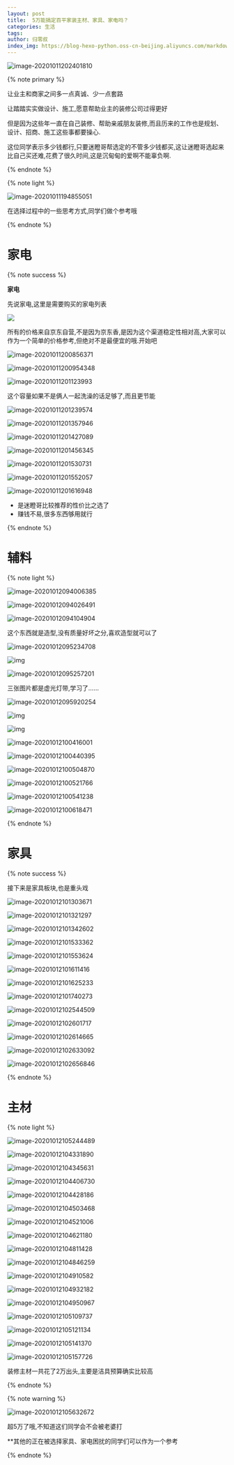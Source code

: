 ```yaml
---
layout: post
title:  5万能搞定百平家装主材、家具、家电吗？
categories: 生活
tags:  
author: 归零叔
index_img: https://blog-hexo-python.oss-cn-beijing.aliyuncs.com/markdown/image-20201011202401810.png
---
```


![image-20201011202401810](https://blog-hexo-python.oss-cn-beijing.aliyuncs.com/markdown/image-20201011202401810.png)

{% note primary %}

让业主和商家之间多一点真诚、少一点套路

让踏踏实实做设计、施工,愿意帮助业主的装修公司过得更好

但是因为这些年一直在自己装修、帮助亲戚朋友装修,而且历来的工作也是规划、设计、招商、施工这些事都要操心.

这位同学表示多少钱都行,只要迷瞪哥帮选定的不管多少钱都买,这让迷瞪哥选起来比自己买还难,花费了很久时间,这是沉甸甸的爱啊不能辜负啊.

{% endnote %}

{% note light  %}

![image-20201011194855051](https://blog-hexo-python.oss-cn-beijing.aliyuncs.com/markdown/image-20201011194855051.png)

在选择过程中的一些思考方式,同学们做个参考哦

{% endnote %}

# 家电

{% note success %}

**家电**

先说家电,这里是需要购买的家电列表

![](https://blog-hexo-python.oss-cn-beijing.aliyuncs.com/markdown/image-20201011200601732.png)

所有的价格来自京东自营,不是因为京东香,是因为这个渠道稳定性相对高,大家可以作为一个简单的价格参考,但绝对不是最便宜的哦.开始吧

![image-20201011200856371](https://blog-hexo-python.oss-cn-beijing.aliyuncs.com/markdown/image-20201011200856371.png)



![image-20201011200954348](https://blog-hexo-python.oss-cn-beijing.aliyuncs.com/markdown/image-20201011200954348.png)



![image-20201011201123993](https://blog-hexo-python.oss-cn-beijing.aliyuncs.com/markdown/image-20201011201123993.png)

这个容量如果不是俩人一起洗澡的话足够了,而且更节能

![image-20201011201239574](https://blog-hexo-python.oss-cn-beijing.aliyuncs.com/markdown/image-20201011201239574.png)



![image-20201011201357946](https://blog-hexo-python.oss-cn-beijing.aliyuncs.com/markdown/image-20201011201357946.png)



![image-20201011201427089](https://blog-hexo-python.oss-cn-beijing.aliyuncs.com/markdown/image-20201011201427089.png)

![image-20201011201456345](https://blog-hexo-python.oss-cn-beijing.aliyuncs.com/markdown/image-20201011201456345.png)

![image-20201011201530731](https://blog-hexo-python.oss-cn-beijing.aliyuncs.com/markdown/image-20201011201530731.png)

![image-20201011201552057](https://blog-hexo-python.oss-cn-beijing.aliyuncs.com/markdown/image-20201011201552057.png)

![image-20201011201616948](https://blog-hexo-python.oss-cn-beijing.aliyuncs.com/markdown/image-20201011201616948.png)

- 是迷瞪哥比较推荐的性价比之选了
- 赚钱不易,很多东西够用就行

{% endnote %}

# 辅料

{% note light  %}

![image-20201012094006385](https://blog-hexo-python.oss-cn-beijing.aliyuncs.com/markdown/image-20201012094006385.png)

![image-20201012094026491](https://blog-hexo-python.oss-cn-beijing.aliyuncs.com/markdown/image-20201012094026491.png)

![image-20201012094104904](https://blog-hexo-python.oss-cn-beijing.aliyuncs.com/markdown/image-20201012094104904.png)

这个东西就是造型,没有质量好坏之分,喜欢造型就可以了

![image-20201012095234708](https://blog-hexo-python.oss-cn-beijing.aliyuncs.com/markdown/image-20201012095234708.png)

![img](https://blog-hexo-python.oss-cn-beijing.aliyuncs.com/markdown/cfecc3a6151373d4.jpg)

![image-20201012095257201](https://blog-hexo-python.oss-cn-beijing.aliyuncs.com/markdown/image-20201012095257201.png)

三张图片都是虚光灯带,学习了......

![image-20201012095920254](https://blog-hexo-python.oss-cn-beijing.aliyuncs.com/markdown/image-20201012095920254.png)



![img](https://blog-hexo-python.oss-cn-beijing.aliyuncs.com/markdown/7b866cacb8bf5d99.jpg)

![img](https://blog-hexo-python.oss-cn-beijing.aliyuncs.com/markdown/ddaa4a1bef2bbe17.jpg)

![image-20201012100416001](https://blog-hexo-python.oss-cn-beijing.aliyuncs.com/markdown/image-20201012100416001.png)

![image-20201012100440395](https://blog-hexo-python.oss-cn-beijing.aliyuncs.com/markdown/image-20201012100440395.png)

![image-20201012100504870](https://blog-hexo-python.oss-cn-beijing.aliyuncs.com/markdown/image-20201012100504870.png)

![image-20201012100521766](https://blog-hexo-python.oss-cn-beijing.aliyuncs.com/markdown/image-20201012100521766.png)

![image-20201012100541238](https://blog-hexo-python.oss-cn-beijing.aliyuncs.com/markdown/image-20201012100541238.png)

![image-20201012100618471](https://blog-hexo-python.oss-cn-beijing.aliyuncs.com/markdown/image-20201012100618471.png)

{% endnote %}

# 家具

{% note success %}

接下来是家具板块,也是重头戏

![image-20201012101303671](https://blog-hexo-python.oss-cn-beijing.aliyuncs.com/markdown/image-20201012101303671.png)

![image-20201012101321297](https://blog-hexo-python.oss-cn-beijing.aliyuncs.com/markdown/image-20201012101321297.png)

![image-20201012101342602](https://blog-hexo-python.oss-cn-beijing.aliyuncs.com/markdown/image-20201012101342602.png)

![image-20201012101533362](https://blog-hexo-python.oss-cn-beijing.aliyuncs.com/markdown/image-20201012101533362.png)

![image-20201012101553624](https://blog-hexo-python.oss-cn-beijing.aliyuncs.com/markdown/image-20201012101553624.png)

![image-20201012101611416](https://blog-hexo-python.oss-cn-beijing.aliyuncs.com/markdown/image-20201012101611416.png)

![image-20201012101625233](https://blog-hexo-python.oss-cn-beijing.aliyuncs.com/markdown/image-20201012101625233.png)

![image-20201012101740273](https://blog-hexo-python.oss-cn-beijing.aliyuncs.com/markdown/image-20201012101740273.png)

![image-20201012102544509](https://blog-hexo-python.oss-cn-beijing.aliyuncs.com/markdown/image-20201012102544509.png)

![image-20201012102601717](https://blog-hexo-python.oss-cn-beijing.aliyuncs.com/markdown/image-20201012102601717.png)

![image-20201012102614665](https://blog-hexo-python.oss-cn-beijing.aliyuncs.com/markdown/image-20201012102614665.png)

![image-20201012102633092](https://blog-hexo-python.oss-cn-beijing.aliyuncs.com/markdown/image-20201012102633092.png)

![image-20201012102656846](https://blog-hexo-python.oss-cn-beijing.aliyuncs.com/markdown/image-20201012102656846.png)

{% endnote %}

# 主材

{% note light  %}

![image-20201012105244489](https://blog-hexo-python.oss-cn-beijing.aliyuncs.com/markdown/image-20201012105244489.png)

![image-20201012104331890](https://blog-hexo-python.oss-cn-beijing.aliyuncs.com/markdown/image-20201012104331890.png)

![image-20201012104345631](https://blog-hexo-python.oss-cn-beijing.aliyuncs.com/markdown/image-20201012104345631.png)

![image-20201012104406730](https://blog-hexo-python.oss-cn-beijing.aliyuncs.com/markdown/image-20201012104406730.png)

![image-20201012104428186](https://blog-hexo-python.oss-cn-beijing.aliyuncs.com/markdown/image-20201012104428186.png)

![image-20201012104503468](https://blog-hexo-python.oss-cn-beijing.aliyuncs.com/markdown/image-20201012104503468.png)

![image-20201012104521006](https://blog-hexo-python.oss-cn-beijing.aliyuncs.com/markdown/image-20201012104521006.png)

![image-20201012104621180](https://blog-hexo-python.oss-cn-beijing.aliyuncs.com/markdown/image-20201012104621180.png)

![image-20201012104811428](https://blog-hexo-python.oss-cn-beijing.aliyuncs.com/markdown/image-20201012104811428.png)

![image-20201012104846259](https://blog-hexo-python.oss-cn-beijing.aliyuncs.com/markdown/image-20201012104846259.png)

![image-20201012104910582](https://blog-hexo-python.oss-cn-beijing.aliyuncs.com/markdown/image-20201012104910582.png)

![image-20201012104932182](https://blog-hexo-python.oss-cn-beijing.aliyuncs.com/markdown/image-20201012104932182.png)

![image-20201012104950967](https://blog-hexo-python.oss-cn-beijing.aliyuncs.com/markdown/image-20201012104950967.png)

![image-20201012105109737](https://blog-hexo-python.oss-cn-beijing.aliyuncs.com/markdown/image-20201012105109737.png)

![image-20201012105121134](https://blog-hexo-python.oss-cn-beijing.aliyuncs.com/markdown/image-20201012105121134.png)

![image-20201012105141370](https://blog-hexo-python.oss-cn-beijing.aliyuncs.com/markdown/image-20201012105141370.png)

![image-20201012105157726](https://blog-hexo-python.oss-cn-beijing.aliyuncs.com/markdown/image-20201012105157726.png)

装修主材一共花了2万出头,主要是洁具预算确实比较高

{% endnote %}

{% note warning %}

![image-20201012105632672](https://blog-hexo-python.oss-cn-beijing.aliyuncs.com/markdown/image-20201012105632672.png)

超5万了哦,不知道这们同学会不会被老婆打

**其他的正在被选择家具、家电困扰的同学们可以作为一个参考

{% endnote %}